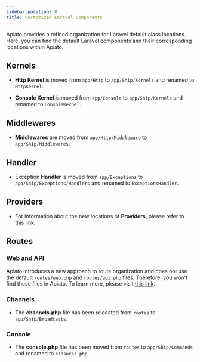 ```yaml
---
sidebar_position: 8
title: Customized Laravel Components
---
```


Apiato provides a refined organization for Laravel default class locations.
Here, you can find the default Laravel components and their corresponding locations within Apiato.

## Kernels

- **Http Kernel** is moved from `app/Http` to `app/Ship/Kernels` and renamed to `HttpKernel`.

- **Console Kernel** is moved from `app/Console` to `app/Ship/Kernels` and renamed to `ConsoleKernel`.

## Middlewares

- **Middlewares** are moved from `app/Http/Middleware` to `app/Ship/Middlewares`.

## Handler

- Exception **Handler** is moved from `app/Exceptions` to `app/Ship/Exceptions/Handlers` and renamed to `ExceptionsHandler`.

## Providers

- For information about the new locations of **Providers**, please refer to [this link](components/optional-components/service-providers.md#laravel-service-providers).

## Routes

### Web and API

Apiato introduces a new approach to route organization and does not use the default `routes/web.php` and `routes/api.php` files. Therefore, you won't find these files in Apiato. To learn more, please visit [this link](components/main-components/routes.md).

### Channels

- The **channels.php** file has been relocated from `routes` to `app/Ship/Broadcasts`.

### Console

- The **console.php** file has been moved from `routes` to `app/Ship/Commands` and renamed to `closures.php`.
